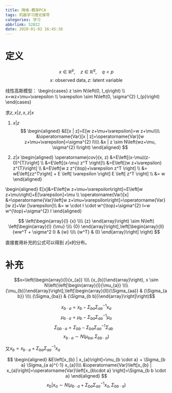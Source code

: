 ```yaml
---
title: 降维-概率PCA
tags: 机器学习理论推导
categories: 学习
abbrlink: 52022
date: 2020-01-02 16:45:38
---
```

# 定义
$$x \in \mathbb{R}^p, \quad z \in \mathbb{R}^q, \quad q< p $$   $$x:\ \text{observed data}, z:\ \text{latent variable} $$

线性高斯模型：
\begin{cases}
z \sim N\left(0, I_q\right) \\\\
x=wz+\mu+\varepsilon \\\\
\varepsilon \sim N\left(0, \sigma^{2} I_{p}\right)
\end{cases}

求$z, x|z, x, z|x$

1. $x|z$
$$
\begin{aligned}
&E[x | z]=E[w z+\mu+\varepsilon]=w z+\mu\\\\
&\operatorname{Var}[x | z]=\operatorname{Var}[w z+\mu+\varepsilon]=\sigma^{2} I\\\\
&x | z \sim N\left(wz+\mu, \sigma^{2} I\right)
\end{aligned}
$$

2. $z|x$
\begin{aligned}
\operatorname{cov}(x, z) &=E\left[(x-\mu)(z-0)^{T}\right] \\\\
&=E\left[(x-\mu) z^T \right]\\\\
&=E\left[(w z+\varepsilon) z^{T}\right] \\\\
&=E\left[w z z^{\top}+\varepsilon z^T \right] \\\\
&= wE\left[zz^T\right] + E \left[ \varepsilon \right] E \left[ z^T \right] \\\\
&= w
\end{aligned}

\begin{aligned}
E[x]&=E\left[w z+\mu+\varepsilon\right]=E\left[w z+\mu\right]+E[\varepsilon]=\mu \\\\
\operatorname{Var}[x] &=\operatorname{Var}\left[w z+\mu+\varepsilon\right]=\operatorname{Var}[w z]+Var [\varepsilon]\\\\
&= w \cdot I \cdot w^{\top}+\sigma^{2} I=w w^{\top}+\sigma^{2} I
\end{aligned}

$$
\left(\begin{array}{l}
{x} \\\\
{z}
\end{array}\right) \sim N\left( \left[\begin{array}{l}
{\mu} \\\\
{0}
\end{array}\right],\left[\begin{array}{ll}
{ww^T + \sigma^2 I} & {w} \\\\
{w^T} & {I}
\end{array}\right] \right)
$$

直接套用补充的公式可以得到 $z|x$的分布。






# 补充
$$x=\left(\begin{array}{l}{x_{a}} \\\\ {x_{b}}\end{array}\right), x \sim N\left(\left[\begin{array}{l}{\mu_{a}} \\\\ {\mu_{b}}\end{array}\right],\left[\begin{array}{ll}{\Sigma_{aa}} & {\Sigma_{a b}} \\\\ {\Sigma_{ba}} & {\Sigma_{b b}}\end{array}\right]\right)$$

$$x_{b\cdot a}=x_{b}-\Sigma_{b a} \Sigma_{a a}^{-1} x_{a}$$ $$\mu_{b\cdot a}=\mu_{b}-\Sigma_{b a} \Sigma_{a a}^{-1} \mu_{a}$$ $$\Sigma_{b b\cdot a}=\Sigma_{b b}-\Sigma_{b a} \Sigma_{a a}^{-1} \Sigma_{a b} \quad$$  $$x_{b\cdot a} \sim N\left(\mu_{b a}, \Sigma_{bb\cdot a} \right)$$

又$x_{b}=x_{b\cdot a}+\Sigma_{b a} \Sigma_{a a}^{-1} x_{a}$

$$
\begin{aligned}
&E\left[x_{b} | x_{a}\right]=\mu_{b \cdot a} + \Sigma_{b a} \Sigma_{a a}^{-1} x_{a}\\\\
&\operatorname{Var}\left[x_{b} | x_{a}\right]=\operatorname{Var}\left[x_{b\cdot a} \right]=\Sigma_{b b \cdot a}
\end{aligned}
$$
$$ x_b | x_a \sim N \left(\mu_{b \cdot a} + \Sigma_{b a} \Sigma_{a a}^{-1} x_{a}, \Sigma_{b b \cdot a} \right) $$
